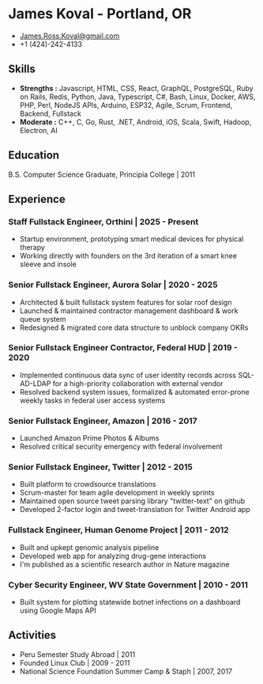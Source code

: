 James Koval - Portland, OR
===========
* James.Ross.Koval@gmail.com
* +1 (424)-242-4133

## Skills
* **Strengths :** Javascript, HTML, CSS, React, GraphQL, PostgreSQL, Ruby on Rails, Redis, Python, Java, Typescript, C#, Bash, Linux, Docker, AWS, PHP, Perl, NodeJS APIs, Arduino, ESP32, Agile, Scrum, Frontend, Backend, Fullstack
* **Moderate :** C++, C, Go, Rust, .NET, Android, iOS, Scala, Swift, Hadoop, Electron, AI

## Education
B.S. Computer Science Graduate, Principia College | 2011

## Experience
### Staff Fullstack Engineer, Orthini | 2025 - Present
* Startup environment, prototyping smart medical devices for physical therapy
* Working directly with founders on the 3rd iteration of a smart knee sleeve and insole
### Senior Fullstack Engineer, Aurora Solar | 2020 - 2025
* Architected & built fullstack system features for solar roof design
* Launched & maintained contractor management dashboard & work queue system
* Redesigned & migrated core data structure to unblock company OKRs
### Senior Fullstack Engineer Contractor, Federal HUD | 2019 - 2020
* Implemented continuous data sync of user identity records across SQL-AD-LDAP for a high-priority collaboration with external vendor
* Resolved backend system issues, formalized & automated error-prone weekly tasks in federal user access systems
### Senior Fullstack Engineer, Amazon | 2016 - 2017
* Launched Amazon Prime Photos & Albums
* Resolved critical security emergency with federal involvement
### Senior Fullstack Engineer, Twitter | 2012 - 2015
* Built platform to crowdsource translations
* Scrum-master for team agile development in weekly sprints
* Maintained open source tweet parsing library "twitter-text" on github
* Developed 2-factor login and tweet-translation for Twitter Android app
### Fullstack Engineer, Human Genome Project | 2011 - 2012
* Built and upkept genomic analysis pipeline
* Developed web app for analyzing drug-gene interactions
* I'm published as a scientific research author in Nature magazine
### Cyber Security Engineer, WV State Government | 2010 - 2011
* Built system for plotting statewide botnet infections on a dashboard using Google Maps API

## Activities
* Peru Semester Study Abroad | 2011
* Founded Linux Club | 2009 - 2011
* National Science Foundation Summer Camp & Staph | 2007, 2017
